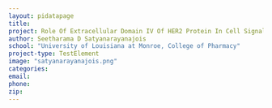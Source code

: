 ```yaml
---
layout: pidatapage
title:
project: Role Of Extracellular Domain IV Of HER2 Protein In Cell Signaling
author: Seetharama D Satyanarayanajois
school: "University of Louisiana at Monroe, College of Pharmacy"
project-type: TestElement
image: "satyanarayanajois.png"
categories:
email:
phone:
zip:
---
```

